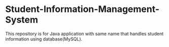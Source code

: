 # Student-Information-Management-System
This repository is for Java application with same name that handles student information using database(MySQL).
